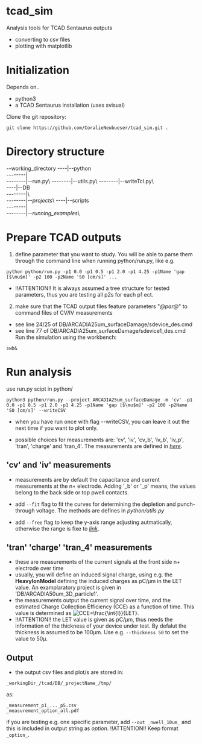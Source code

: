 tcad_sim
============

Analysis tools for TCAD Sentaurus outputs
- converting to csv files
- plotting with matplotlib

# Initialization
Depends on..
- python3
- a TCAD Sentaurus installation (uses svisual) 

Clone the git repository:
~~~
git clone https://github.com/CoralieNeubueser/tcad_sim.git .
~~~

# Directory structure
--working_directory 
----|--python\
--------|\
--------|--run.py\ 
--------|--utils.py\ 
--------|--writeTcl.py\  
----|--DB\
--------|\  
--------|--_projects_\ 
----|--scripts\
--------|\
--------|--_running_examples_\ 

# Prepare TCAD outputs
1. define parameter that you want to study. You will be able to parse them through the command line when running python/run.py, like e.g. 
~~~
python python/run.py -p1 0.0 -p1 0.5 -p1 2.0 -p1 4.25 -p1Name 'gap [$\mu$m]' -p2 100 -p2Name 'S0 [cm/s]' ...
~~~
- !!ATTENTION!! It is always assumed a tree structure for tested parameters, thus you are testing all p2s for each p1 ect.

2. make sure that the TCAD output files feature parameters "_@par@_" to command files of CV/IV measurements
- see line 24/25 of DB/ARCADIA25um_surfaceDamage/sdevice_des.cmd
- see line 77 of DB/ARCADIA25um_surfaceDamage/sdevice1_des.cmd
Run the simulation using the workbench: 
~~~
swb&
~~~

# Run analysis
use run.py scipt in python/

~~~
python3 python/run.py --project ARCADIA25um_surfaceDamage -m 'cv' -p1 0.0 -p1 0.5 -p1 2.0 -p1 4.25 -p1Name 'gap [$\mu$m]' -p2 100 -p2Name 'S0 [cm/s]' --writeCSV
~~~

- when you have run once with flag --writeCSV, you can leave it out the next time if you want to plot only.

- possible choices for measurements are: 'cv', 'iv', 'cv_b', 'iv_b', 'iv_p', 'tran', 'charge' and 'tran_4'. The measurements are defined in [*here*](python/writeTcl.py#L95).

## 'cv' and 'iv' measurements

- measurements are by default the capacitance and current measurements at the n+ electrode. Adding '_b' or '_p' means, the values belong to the back side or top pwell contacts.

- add ```--fit``` flag to fit the curves for determining the depletion and punch-through voltage. The methods are defines in *python/utils.py*

- add ```--free``` flag to keep the y-axis range adjusting autmatically, otherwise the range is fixe to [*link*](python/run.py#48).

## 'tran' 'charge' 'tran_4' measurements

- these are measurements of the current signals at the front side n+ electrode over time
- usually, you will define an induced signal charge, using e.g. the **HeavyIonModel** defining the induced charges as pC/&mu;m in the LET value. An examplaratory project is given in 'DB/ARCADIA50um_3D_particle1'.
- the measurements output the current signal over time, and the estimated Charge Collection Efficiency (CCE) as a function of time. This value is determined as ![CCE=\frac{\int{I}}{LET}](https://latex.codecogs.com/gif.latex?CCE=\frac{\int{I}}{LET}).
- !!ATTENTION!! the LET value is given as pC/&mu;m, thus needs the information of the thickness of your device under test. By defalut the thickness is assumed to be 100&mu;m. Use e.g. ```--thickness 50``` to set the value to 50&mu;.  

## Output

- the output csv files and plot/s are stored in:
```
_workingDir_/tcad/DB/_projectName_/tmp/
```
as:
```
_measurement_p1_..._p5.csv
_measurement_option_all.pdf
```
if you are testing e.g. one specific parameter, add ```--out _nwell_10um_``` and this is included in output string as *option*. !!ATTENTION!! Keep format ```_option_```.


